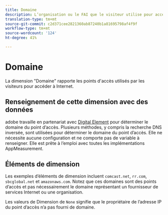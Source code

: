 ```yaml
---
title: Domaine
description: L’organisation ou le FAI que le visiteur utilise pour accéder à Internet.
translation-type: tm+mt
source-git-commit: c2d371cee2821360ab87240b1a81695798af4f9f
workflow-type: tm+mt
source-wordcount: '124'
ht-degree: 41%

---
```



# Domaine

La dimension &quot;Domaine&quot; rapporte les points d&#39;accès utilisés par les visiteurs pour accéder à Internet.

## Renseignement de cette dimension avec des données

adobe travaille en partenariat avec [Digital Element](https://info.digitalelement.com/fr/) pour déterminer le domaine du point d’accès. Plusieurs méthodes, y compris la recherche DNS inversée, sont utilisées pour déterminer le domaine du point d’accès. Elle ne nécessite aucune configuration et ne comporte pas de variable à renseigner. Elle est prête à l’emploi avec toutes les implémentations AppMeasurement.

## Éléments de dimension

Les exemples d’éléments de dimension incluent `comcast.net`, `rr.com`, `sbcglobal.net` et `amazonaws.com`. Notez que ces domaines sont des points d’accès et pas nécessairement le domaine représentant un fournisseur de services Internet ou une organisation.

Les valeurs de Dimension de `None` signifie que le propriétaire de l’adresse IP du point d’accès n’a pas fourni de domaine.
